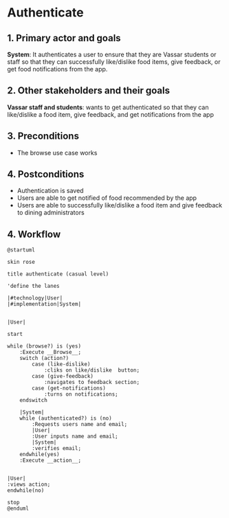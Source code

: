 # Authenticate

## 1. Primary actor and goals
__System__: It authenticates a user to ensure that they are Vassar students or staff so that they can successfully 
like/dislike food items, give feedback, or get food notifications from the app.

## 2. Other stakeholders and their goals
__Vassar staff and students__: wants to get authenticated so that they can like/dislike a food item, give feedback, and
get notifications from the app

## 3. Preconditions
* The browse use case works

## 4. Postconditions
* Authentication is saved
* Users are able to get notified of food recommended by the app
* Users are able to successfully like/dislike a food item and give feedback to dining administrators


## 4. Workflow

```plantuml
@startuml

skin rose

title authenticate (casual level)

'define the lanes

|#technology|User|
|#implementation|System|


|User|

start

while (browse?) is (yes) 
    :Execute __Browse__;
    switch (action?)
        case (like-dislike)
            :cliks on like/dislike  button;
        case (give-feedback)
            :navigates to feedback section;
        case (get-notifications)
            :turns on notifications;
    endswitch 
    
    |System|
    while (authenticated?) is (no)
        :Requests users name and email;
        |User|
        :User inputs name and email;
        |System|
        :verifies email;
    endwhile(yes)
    :Execute __action__;
    

|User|
:views action;
endwhile(no)

stop
@enduml
```


